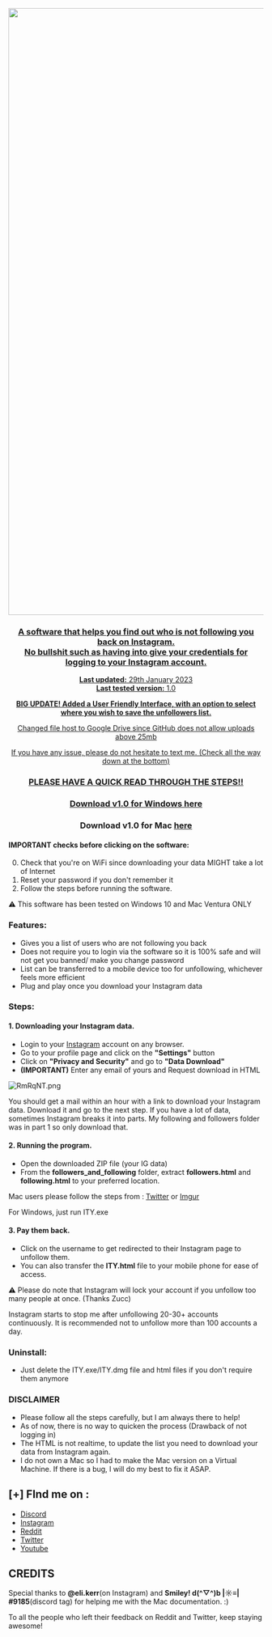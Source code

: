 
<center>
    <p><a href="https://www.instagram.com/jj4giya"><img src="https://i1.lensdump.com/i/T8OSpM.png" border="0" width="1200" /></a</p>
    <h3 align="center">A software that helps you find out who is not following you back on Instagram.<br>No bullshit such as having into give your credentials for logging to your Instagram account.</br></h3>
    <p align="center">
        <strong>Last updated:</strong> 29th January 2023<br>
        <strong>Last tested version:</strong> 1.0
    </p> 
    <p align="center"><b> BIG UPDATE! Added a User Friendly Interface, with an option to select where you wish to save the unfollowers list. </b></p>
    <p align="center">Changed file host to Google Drive since GitHub does not allow uploads above 25mb</p>
    <p align="center">If you have any issue, please do not hesitate to text me. (Check all the way down at the bottom)</p>

<h3 align="center">PLEASE HAVE A QUICK READ THROUGH THE STEPS!!</h2>

### Download v1.0 for Windows [here](https://drive.google.com/drive/folders/1igWDfPvER_y0x9mTKVdKpSgDQXZ0Hl6p?usp=share_link)
### Download v1.0 for Mac [here](https://drive.google.com/file/d/1YQ0mQcjL3_ftGXs943edUsQjrLo1q2uC/view?usp=share_link)

</center>

#### IMPORTANT checks before clicking on the software:

0. Check that you're on WiFi since downloading your data MIGHT take a lot of Internet
1. Reset your password if you don't remember it
2. Follow the steps before running the software.

:warning: This software has been tested on Windows 10 and Mac Ventura ONLY

### Features:

- Gives you a list of users who are not following you back
- Does not require you to login via the software so it is 100% safe and will not get you banned/ make you change password
- List can be transferred to a mobile device too for unfollowing, whichever feels more efficient
- Plug and play once you download your Instagram data

### Steps:

#### 1. Downloading your Instagram data.
- Login to your [Instagram](https://www.instagram.com) account on any browser.
- Go to your profile page and click on the **"Settings"** button
- Click on **"Privacy and Security"** and go to **"Data Download"**
- **(IMPORTANT)** Enter any email of yours and Request download in HTML 

<img src="https://i3.lensdump.com/i/T8Ov0a.png" alt="RmRqNT.png" border="0" />

You should get a mail within an hour with a link to download your Instagram data. Download it and go to the next step.
If you have a lot of data, sometimes Instagram breaks it into parts. My following and followers folder was in part 1 so only download that.


#### 2. Running the program.
- Open the downloaded ZIP file (your IG data)
- From the **followers_and_following** folder, extract **followers.html** and **following.html** to your preferred location.

Mac users please follow the steps from : [Twitter](https://twitter.com/jj4giya/status/1619604566248673281?s=20) or [Imgur](https://imgur.com/a/i3uUeFq)

For Windows, just run ITY.exe 

#### 3. Pay them back.
- Click on the username to get redirected to their Instagram page to unfollow them.
- You can also transfer the **ITY.html** file to your mobile phone for ease of access.

:warning: Please do note that Instagram will lock your account if you unfollow too many people at once. (Thanks Zucc)
<p> Instagram starts to stop me after unfollowing 20-30+ accounts continuously. It is recommended not to unfollow more than 100 accounts a day. </p>
  
### Uninstall:

- Just delete the ITY.exe/ITY.dmg file and html files if you don't require them anymore

### DISCLAIMER

- Please follow all the steps carefully, but I am always there to help!
- As of now, there is no way to quicken the process (Drawback of not logging in)
- The HTML is not realtime, to update the list you need to download your data from Instagram again.
- I do not own a Mac so I had to make the Mac version on a Virtual Machine. If there is a bug, I will do my best to fix it ASAP.

## [+] FInd me on :

- [Discord](https://discord.gg/tEujaUG2xM)
- [Instagram](https://www.instagram.com/jj4giya/)
- [Reddit](https://www.reddit.com/user/jj4giya)
- [Twitter](https://twitter.com/jj4giya)
- [Youtube](https://www.youtube.com/channel/UCG8YgzTPkf2_fHzCevN5j6w)

## CREDITS 

<p>Special thanks to <strong>@eli.kerr</strong>(on Instagram) and <strong>Smiley! d(^▽^)b |☼≡|
#9185</strong>(discord tag) for helping me with the Mac documentation. :)</p>
<p>To all the people who left their feedback on Reddit and Twitter, keep staying awesome!</p>
